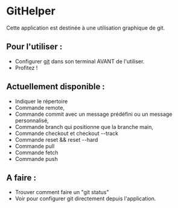 # GitHelper
Cette application est destinée à une utilisation graphique de git.

## Pour l'utiliser :
- Configurer [git](https://git-scm.com/book/fr/v2/Personnalisation-de-Git-Configuration-de-Git) dans son terminal AVANT de l'utiliser.
- Profitez !

## Actuellement disponible :
- Indiquer le répertoire
- Commande remote,
- Commande commit avec un message prédéfini ou un message personnalisé,
- Commande branch qui positionne que la branche main,
- Commande checkout et checkout --track
- Commande reset && reset --hard
- Commande pull
- Commande fetch
- Commande push

## A faire :
- Trouver comment faire un "git status"
- Voir pour configurer git directement depuis l'application.
